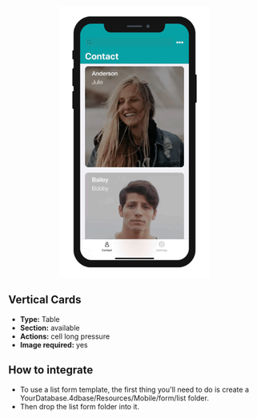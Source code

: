 <p align="center"><img src="https://github.com/4d-for-ios/4d-for-ios-form-list-VerticalCards/blob/master/template.gif" alt="Vertical Cards" height="auto" width="300"></p>

## Vertical Cards

* **Type:** Table
* **Section:** available
* **Actions:** cell long pressure
* **Image required:** yes

## How to integrate

* To use a list form template, the first thing you'll need to do is create a YourDatabase.4dbase/Resources/Mobile/form/list folder.
* Then drop the list form folder into it.
